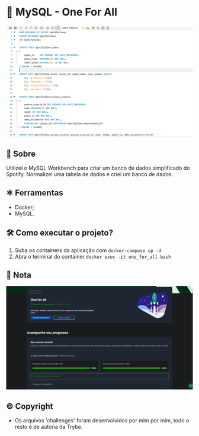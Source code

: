 # 🐬 MySQL - One For All

![Queries](./project.png)

## 📘 Sobre

Utilizei o MySQL Workbench para criar um banco de dados simplificado do Spotify. Normalizei uma tabela de dados e criei um banco de dados.

## ⚛️ Ferramentas

- Docker;
- MySQL.

## 🛠️ Como executar o projeto?

1. Suba os containers da aplicação com `docker-compose up -d`
2. Abra o terminal do container `docker exec -it one_for_all bash`

## 📝 Nota

![100% de aprovação no projeto](./grade.png)

## ©️ Copyright

- Os arquivos 'challenges' foram desenvolvidos por mim por mim, todo o resto é de autoria da Trybe.
